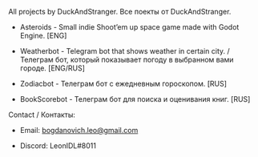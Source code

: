 All projects by DuckAndStranger. Все поекты от DuckAndStranger.

- Asteroids - Small indie Shoot’em up space game made with Godot Engine. [ENG]

- Weatherbot - Telegram bot that shows weather in certain city. / Телеграм бот, который показывает погоду в выбранном вами городе. [ENG/RUS]

- Zodiacbot - Телеграм бот с ежедневным гороскопом. [RUS]

- BookScorebot - Телеграм бот для поиска и оценивания книг. [RUS]

Contact / Контакты:

- Email: bogdanovich.leo@gmail.com

- Discord: LeonIDL#8011
